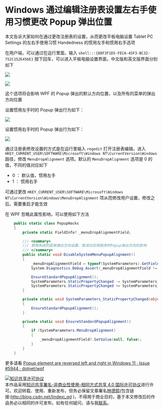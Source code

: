 
# Windows 通过编辑注册表设置左右手使用习惯更改 Popup 弹出位置

本文告诉大家如何在通过更改注册表的设置，从而更改平板电脑设置 Tablet PC Settings 的左右手使用习惯 Handedness 的惯用左手和惯用右手选项

<!--more-->


<!-- CreateTime:2022/1/19 8:40:14 -->
<!-- 发布 -->

在用户端，可以通过在运行里面，输入 `shell:::{80F3F1D5-FECA-45F3-BC32-752C152E456E}` 按下回车，可以进入平板电脑设置界面，中文版和英文版界面分别如下

<!-- ![](image/Windows 通过编辑注册表设置左右手使用习惯更改 Popup 弹出位置/Windows 通过编辑注册表设置左右手使用习惯更改 Popup 弹出位置0.png) -->
![](http://cdn.lindexi.site/lindexi%2F2022119840397318.jpg)

<!-- ![](image/Windows 通过编辑注册表设置左右手使用习惯更改 Popup 弹出位置/Windows 通过编辑注册表设置左右手使用习惯更改 Popup 弹出位置1.png) -->
![](http://cdn.lindexi.site/lindexi%2F202211984127675.jpg)

这个选项将会影响 WPF 的 Popup 弹出的默认方向位置，以及所有的菜单的弹出方向位置

设置惯用左手时的 Popup 弹出行为如下：

<!-- ![](image/Windows 通过编辑注册表设置左右手使用习惯更改 Popup 弹出位置/Windows 通过编辑注册表设置左右手使用习惯更改 Popup 弹出位置3.png) -->
![](http://cdn.lindexi.site/lindexi%2F2022119846235982.jpg)

设置惯用右手时的 Popup 弹出行为如下：

<!-- ![](image/Windows 通过编辑注册表设置左右手使用习惯更改 Popup 弹出位置/Windows 通过编辑注册表设置左右手使用习惯更改 Popup 弹出位置2.png) -->
![](http://cdn.lindexi.site/lindexi%2F2022119845213918.jpg)

通过注册表修改设置的方式是在运行里输入 `regedit` 打开注册表编辑，进入 `HKEY_CURRENT_USER\SOFTWARE\Microsoft\Windows NT\CurrentVersion\Windows` 路径，修改 `MenuDropAlignment` 选项。默认的 `MenuDropAlignment` 选项是 0 的值，不同的值对应如下

- 0 ： 默认值，惯用左手
- 1 ： 惯用右手

可通过更改 `HKEY_CURRENT_USER\SOFTWARE\Microsoft\Windows NT\CurrentVersion\Windows\MenuDropAlignment` 项从而修改用户设置，修改之后，需要重启才能生效

在 WPF 忽略此属性影响，可以使用如下方法

```csharp
    public static class PopupHacks
    {
        private static FieldInfo? _menuDropAlignmentField;

        /// <summary>
        /// 禁用系统的菜单弹出方向设置，取消对应用程序的Popup弹出方向的影响
        /// </summary>
        public static void DisableSystemMenuPopupAlignment()
        {
            _menuDropAlignmentField = typeof(SystemParameters).GetField("_menuDropAlignment", BindingFlags.NonPublic | BindingFlags.Static);
            System.Diagnostics.Debug.Assert(_menuDropAlignmentField != null);

            EnsureStandardPopupAlignment();
            SystemParameters.StaticPropertyChanged -= SystemParameters_StaticPropertyChanged;
            SystemParameters.StaticPropertyChanged += SystemParameters_StaticPropertyChanged;
        }

        private static void SystemParameters_StaticPropertyChanged(object? sender, PropertyChangedEventArgs e)
        {
            EnsureStandardPopupAlignment();
        }

        private static void EnsureStandardPopupAlignment()
        {
            if (SystemParameters.MenuDropAlignment)
            {
                _menuDropAlignmentField?.SetValue(null, false);
            }
        }
    }
```

更多请看 [Popup element are reversed left and right in Windows 11 · Issue #5944 · dotnet/wpf](https://github.com/dotnet/wpf/issues/5944 )





<a rel="license" href="http://creativecommons.org/licenses/by-nc-sa/4.0/"><img alt="知识共享许可协议" style="border-width:0" src="https://licensebuttons.net/l/by-nc-sa/4.0/88x31.png" /></a><br />本作品采用<a rel="license" href="http://creativecommons.org/licenses/by-nc-sa/4.0/">知识共享署名-非商业性使用-相同方式共享 4.0 国际许可协议</a>进行许可。欢迎转载、使用、重新发布，但务必保留文章署名[林德熙](http://blog.csdn.net/lindexi_gd)(包含链接:http://blog.csdn.net/lindexi_gd )，不得用于商业目的，基于本文修改后的作品务必以相同的许可发布。如有任何疑问，请与我[联系](mailto:lindexi_gd@163.com)。